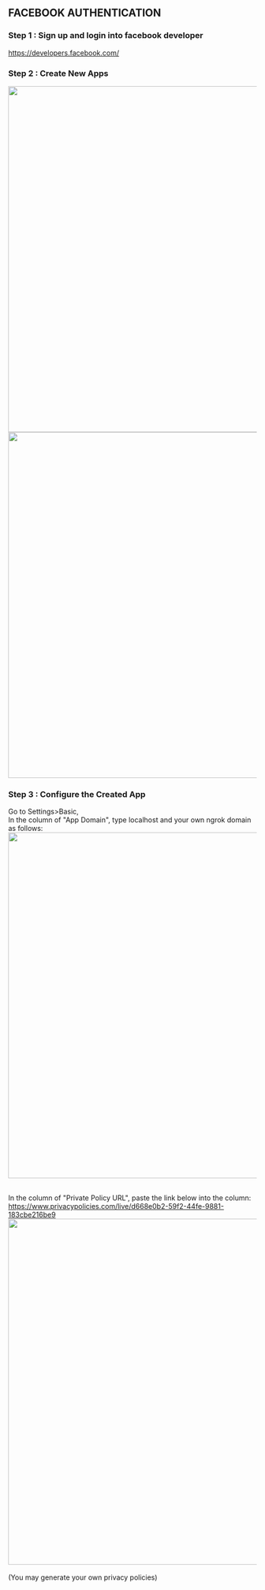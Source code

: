 ## FACEBOOK AUTHENTICATION


### Step 1 : Sign up and login into facebook developer <br>
https://developers.facebook.com/ <br>
  
### Step 2 : Create New Apps <br>
<img src="https://github.com/KevinChngJY/IntelligentReservationSystem/blob/main/Images/facebook1.png" width="700" /> <br>
<img src="https://github.com/KevinChngJY/IntelligentReservationSystem/blob/main/Images/Facebook2.png" width="700" /> <br>

### Step 3 : Configure the Created App <br>
Go to Settings>Basic, <br>
In the column of "App Domain", type localhost and your own ngrok domain as follows:
<img src="https://github.com/KevinChngJY/IntelligentReservationSystem/blob/main/Images/facebook3.png" width="700" /> <br><br>

In the column of "Private Policy URL", paste the link below into the column: <br>
https://www.privacypolicies.com/live/d668e0b2-59f2-44fe-9881-183cbe216be9 <br>
<img src="https://github.com/KevinChngJY/IntelligentReservationSystem/blob/main/Images/facebook4.png" width="700" /> <br><br>
(You may generate your own privacy policies)



